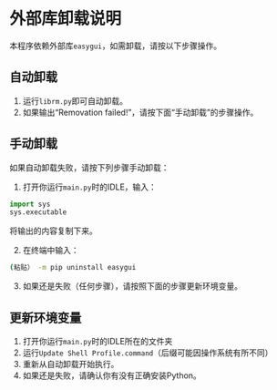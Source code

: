 # 外部库卸载说明

本程序依赖外部库`easygui`，如需卸载，请按以下步骤操作。

## 自动卸载

1. 运行`librm.py`即可自动卸载。
2. 如果输出“Removation failed!”，请按下面“手动卸载”的步骤操作。

## 手动卸载

如果自动卸载失败，请按下列步骤手动卸载：

1. 打开你运行`main.py`时的IDLE，输入：

  ```python
  import sys
  sys.executable
  ```
  
将输出的内容复制下来。

2. 在终端中输入：

  ```bash
  (粘贴） -m pip uninstall easygui
  ```

3. 如果还是失败（任何步骤），请按照下面的步骤更新环境变量。

## 更新环境变量

1. 打开你运行`main.py`时的IDLE所在的文件夹
2. 运行`Update Shell Profile.command`（后缀可能因操作系统有所不同）
3. 重新从自动卸载开始执行。
4. 如果还是失败，请确认你有没有正确安装Python。
